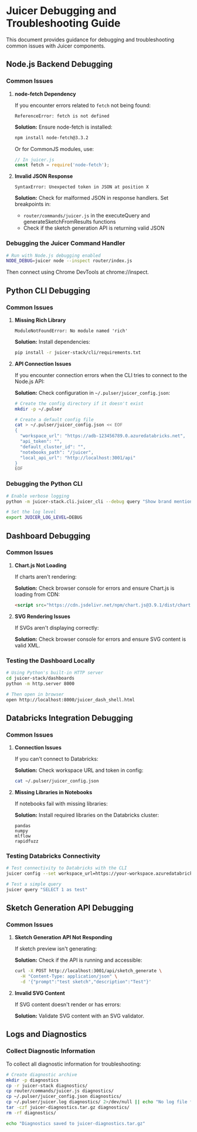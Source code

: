 # Juicer Debugging and Troubleshooting Guide

This document provides guidance for debugging and troubleshooting common issues with Juicer components.

## Node.js Backend Debugging

### Common Issues

1. **node-fetch Dependency**
   
   If you encounter errors related to `fetch` not being found:
   
   ```
   ReferenceError: fetch is not defined
   ```
   
   **Solution:** Ensure node-fetch is installed:
   
   ```bash
   npm install node-fetch@3.3.2
   ```
   
   Or for CommonJS modules, use:
   
   ```js
   // In juicer.js
   const fetch = require('node-fetch');
   ```

2. **Invalid JSON Response**
   
   ```
   SyntaxError: Unexpected token in JSON at position X
   ```
   
   **Solution:** Check for malformed JSON in response handlers. Set breakpoints in:
   
   - `router/commands/juicer.js` in the executeQuery and generateSketchFromResults functions
   - Check if the sketch generation API is returning valid JSON

### Debugging the Juicer Command Handler

```bash
# Run with Node.js debugging enabled
NODE_DEBUG=juicer node --inspect router/index.js
```

Then connect using Chrome DevTools at chrome://inspect.

## Python CLI Debugging

### Common Issues

1. **Missing Rich Library**
   
   ```
   ModuleNotFoundError: No module named 'rich'
   ```
   
   **Solution:** Install dependencies:
   
   ```bash
   pip install -r juicer-stack/cli/requirements.txt
   ```

2. **API Connection Issues**
   
   If you encounter connection errors when the CLI tries to connect to the Node.js API:
   
   **Solution:** Check configuration in `~/.pulser/juicer_config.json`:
   
   ```bash
   # Create the config directory if it doesn't exist
   mkdir -p ~/.pulser
   
   # Create a default config file
   cat > ~/.pulser/juicer_config.json << EOF
   {
     "workspace_url": "https://adb-123456789.0.azuredatabricks.net",
     "api_token": "",
     "default_cluster_id": "",
     "notebooks_path": "/juicer",
     "local_api_url": "http://localhost:3001/api"
   }
   EOF
   ```

### Debugging the Python CLI

```bash
# Enable verbose logging
python -m juicer-stack.cli.juicer_cli --debug query "Show brand mentions"

# Set the log level
export JUICER_LOG_LEVEL=DEBUG
```

## Dashboard Debugging

### Common Issues

1. **Chart.js Not Loading**
   
   If charts aren't rendering:
   
   **Solution:** Check browser console for errors and ensure Chart.js is loading from CDN:
   
   ```html
   <script src="https://cdn.jsdelivr.net/npm/chart.js@3.9.1/dist/chart.min.js"></script>
   ```

2. **SVG Rendering Issues**
   
   If SVGs aren't displaying correctly:
   
   **Solution:** Check browser console for errors and ensure SVG content is valid XML.

### Testing the Dashboard Locally

```bash
# Using Python's built-in HTTP server
cd juicer-stack/dashboards
python -m http.server 8000

# Then open in browser
open http://localhost:8000/juicer_dash_shell.html
```

## Databricks Integration Debugging

### Common Issues

1. **Connection Issues**
   
   If you can't connect to Databricks:
   
   **Solution:** Check workspace URL and token in config:
   
   ```bash
   cat ~/.pulser/juicer_config.json
   ```

2. **Missing Libraries in Notebooks**
   
   If notebooks fail with missing libraries:
   
   **Solution:** Install required libraries on the Databricks cluster:
   
   ```
   pandas
   numpy
   mlflow
   rapidfuzz
   ```

### Testing Databricks Connectivity

```bash
# Test connectivity to Databricks with the CLI
juicer config --set workspace_url=https://your-workspace.azuredatabricks.net api_token=your-token

# Test a simple query
juicer query "SELECT 1 as test"
```

## Sketch Generation API Debugging

### Common Issues

1. **Sketch Generation API Not Responding**
   
   If sketch preview isn't generating:
   
   **Solution:** Check if the API is running and accessible:
   
   ```bash
   curl -X POST http://localhost:3001/api/sketch_generate \
     -H "Content-Type: application/json" \
     -d '{"prompt":"test sketch","description":"Test"}'
   ```

2. **Invalid SVG Content**
   
   If SVG content doesn't render or has errors:
   
   **Solution:** Validate SVG content with an SVG validator.

## Logs and Diagnostics

### Collect Diagnostic Information

To collect all diagnostic information for troubleshooting:

```bash
# Create diagnostic archive
mkdir -p diagnostics
cp -r juicer-stack diagnostics/
cp router/commands/juicer.js diagnostics/
cp ~/.pulser/juicer_config.json diagnostics/
cp ~/.pulser/juicer.log diagnostics/ 2>/dev/null || echo "No log file found"
tar -czf juicer-diagnostics.tar.gz diagnostics/
rm -rf diagnostics/

echo "Diagnostics saved to juicer-diagnostics.tar.gz"
```